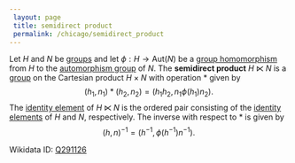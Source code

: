 ```yaml
---
 layout: page
 title: semidirect product
 permalink: /chicago/semidirect_product
---
```

Let $H$ and $N$ be [groups](https://mathgloss.github.io/MathGloss/chicago/group) and let $\phi: H\to \text{Aut}(N)$ be a [group homomorphism](https://mathgloss.github.io/MathGloss/chicago/group_homomorphism) from $H$ to the [automorphism group](https://mathgloss.github.io/MathGloss/chicago/automorphism_group) of $N$. The **semidirect product** $H\ltimes N$ is a [group](https://mathgloss.github.io/MathGloss/chicago/group) on the Cartesian product $H\times N$ with operation $*$ given by $$(h_1,n_1)*(h_2,n_2) = (h_1h_2, n_1\phi(h_1)n_2).$$ The [identity element](https://mathgloss.github.io/MathGloss/chicago/identity_element) of $H\ltimes N$ is the ordered pair consisting of the [identity elements](https://mathgloss.github.io/MathGloss/chicago/identity_element) of $H$ and $N$, respectively. The inverse with respect to $*$ is given by $$(h,n)^{-1} = (h^{-1},\phi(h^{-1})n^{-1}).$$

Wikidata ID: [Q291126](https://www.wikidata.org/wiki/Q291126)